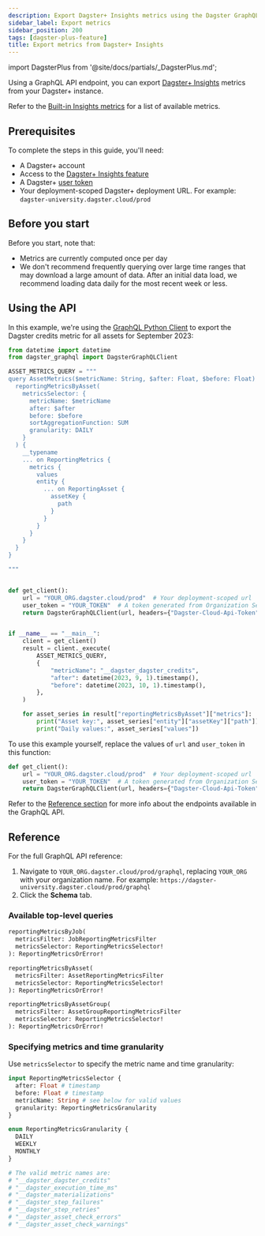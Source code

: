 ```yaml
---
description: Export Dagster+ Insights metrics using the Dagster GraphQL API.
sidebar_label: Export metrics
sidebar_position: 200
tags: [dagster-plus-feature]
title: Export metrics from Dagster+ Insights
---
```


import DagsterPlus from '@site/docs/partials/\_DagsterPlus.md';

<DagsterPlus />

Using a GraphQL API endpoint, you can export [Dagster+ Insights](/guides/monitor/insights) metrics from your Dagster+ instance.

Refer to the [Built-in Insights metrics](/guides/monitor/insights/index.md#built-in-metrics) for a list of available metrics.

## Prerequisites

To complete the steps in this guide, you'll need:

- A Dagster+ account
- Access to the [Dagster+ Insights feature](/guides/monitor/insights)
- A Dagster+ [user token](/deployment/dagster-plus/management/tokens/user-tokens)
- Your deployment-scoped Dagster+ deployment URL. For example: `dagster-university.dagster.cloud/prod`

## Before you start

Before you start, note that:

- Metrics are currently computed once per day
- We don't recommend frequently querying over large time ranges that may download a large amount of data. After an initial data load, we recommend loading data daily for the most recent week or less.

## Using the API

In this example, we're using the [GraphQL Python Client](/api/graphql/graphql-client) to export the Dagster credits metric for all assets for September 2023:

```python
from datetime import datetime
from dagster_graphql import DagsterGraphQLClient

ASSET_METRICS_QUERY = """
query AssetMetrics($metricName: String, $after: Float, $before: Float) {
  reportingMetricsByAsset(
    metricsSelector: {
      metricName: $metricName
      after: $after
      before: $before
      sortAggregationFunction: SUM
      granularity: DAILY
    }
  ) {
    __typename
    ... on ReportingMetrics {
      metrics {
        values
        entity {
          ... on ReportingAsset {
            assetKey {
              path
            }
          }
        }
      }
    }
  }
}

"""


def get_client():
    url = "YOUR_ORG.dagster.cloud/prod"  # Your deployment-scoped url
    user_token = "YOUR_TOKEN"  # A token generated from Organization Settings > Tokens
    return DagsterGraphQLClient(url, headers={"Dagster-Cloud-Api-Token": user_token})


if __name__ == "__main__":
    client = get_client()
    result = client._execute(
        ASSET_METRICS_QUERY,
        {
            "metricName": "__dagster_dagster_credits",
            "after": datetime(2023, 9, 1).timestamp(),
            "before": datetime(2023, 10, 1).timestamp(),
        },
    )

    for asset_series in result["reportingMetricsByAsset"]["metrics"]:
        print("Asset key:", asset_series["entity"]["assetKey"]["path"])
        print("Daily values:", asset_series["values"])

```

To use this example yourself, replace the values of `url` and `user_token` in this function:

```python
def get_client():
    url = "YOUR_ORG.dagster.cloud/prod"  # Your deployment-scoped url
    user_token = "YOUR_TOKEN"  # A token generated from Organization Settings > Tokens
    return DagsterGraphQLClient(url, headers={"Dagster-Cloud-Api-Token": user_token})
```

Refer to the [Reference section](#reference) for more info about the endpoints available in the GraphQL API.

## Reference

For the full GraphQL API reference:

1. Navigate to `YOUR_ORG.dagster.cloud/prod/graphql`, replacing `YOUR_ORG` with your organization name. For example: `https://dagster-university.dagster.cloud/prod/graphql`
2. Click the **Schema** tab.

### Available top-level queries

```graphql
reportingMetricsByJob(
  metricsFilter: JobReportingMetricsFilter
  metricsSelector: ReportingMetricsSelector!
): ReportingMetricsOrError!

reportingMetricsByAsset(
  metricsFilter: AssetReportingMetricsFilter
  metricsSelector: ReportingMetricsSelector!
): ReportingMetricsOrError!

reportingMetricsByAssetGroup(
  metricsFilter: AssetGroupReportingMetricsFilter
  metricsSelector: ReportingMetricsSelector!
): ReportingMetricsOrError!
```

### Specifying metrics and time granularity

Use `metricsSelector` to specify the metric name and time granularity:

```graphql
input ReportingMetricsSelector {
  after: Float # timestamp
  before: Float # timestamp
  metricName: String # see below for valid values
  granularity: ReportingMetricsGranularity
}

enum ReportingMetricsGranularity {
  DAILY
  WEEKLY
  MONTHLY
}

# The valid metric names are:
# "__dagster_dagster_credits"
# "__dagster_execution_time_ms"
# "__dagster_materializations"
# "__dagster_step_failures"
# "__dagster_step_retries"
# "__dagster_asset_check_errors"
# "__dagster_asset_check_warnings"
```
